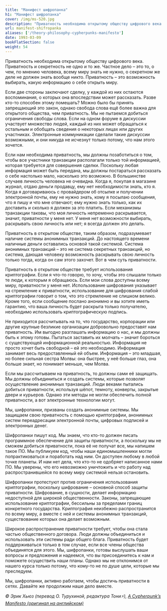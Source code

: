 ```yaml
---
title: "Манифест шифропанка"
h1: "Манифест шифропанка"
cover: /img/ms-520.jpg
description: "Приватность необходима открытому обществу цифрового века."
url: manifest-shifropanka
aliases: ['/theory-philosophy-cypherpunks-manifesto']
date: 1993-03-09
bookFlatSection: false
weight: 54
---
```


Приватность необходима открытому обществу цифрового века. Приватность и секретность не одно и то же. Частное дело – это то, о чем, по мнению человека, всему миру знать не нужно, о секретном же деле не должен знать вообще никто. Приватность – это возможность выбирать, какую информацию о себе открыть миру.

Если две стороны заключают сделку, у каждой из них остаются воспоминания, о которых она впоследствии может рассказать. Разве кто-то способен этому помешать? Можно было бы принять запрещающий это закон, однако свобода слова ещё более важна для открытого общества, чем приватность. Мы не пытаемся добиться ограничения свободы слова. Если на одном форуме в дискуссии участвует множество людей, каждый из них может обращаться к остальным и обобщать сведения о некоторых лицах или других участниках. Электронные коммуникации сделали такие дискуссии возможными, и они никуда не исчезнут только потому, что нам этого хочется.

Если нам необходима приватность, мы должны позаботиться о том, чтобы все участники транзакции располагали только той информацией, которая требуется для совершения сделки. Поскольку любая информация может быть передана, мы должны постараться рассказать о себе настолько мало, насколько это возможно. В большинстве случаев личность человека не очевидна. Когда я, покупая в магазине журнал, отдаю деньги продавцу, ему нет необходимости знать, кто я. Когда я договариваюсь с провайдером об отсылке и получении электронной почты, ему не нужно знать, кому я посылаю сообщения, что я пишу и что мне отвечают; ему нужно знать только, как их доставить и сколько я должен за это платить. Если механизмы транзакции таковы, что моя личность непременно раскрывается, значит, приватности у меня нет. У меня нет возможности выбирать, раскрывать свою личность или нет; я всегда должен это делать.

Приватность в открытом обществе, таким образом, подразумевает наличие системы анонимных транзакций. До настоящего времени наличные деньги оставались основой такой системой. Система анонимных транзакций – это не система секретных транзакций, но система, дающая человеку возможность раскрывать свою личность только тогда, когда он сам этого захочет. Вот в чем суть приватности.

Приватность в открытом обществе требует использования криптографии. Если я что-то говорю, то хочу, чтобы это слышали только те люди, к которым я обращаюсь. Если мои слова доступны всему миру, приватности у меня нет. Использование шифрования указывает на стремление к приватности, использование для шифрования слабой криптографии говорит о том, что это стремление не слишком велико. Кроме того, если сообщение послано анонимно и вы хотите иметь гарантию, что ваша личность будет раскрыта только получателю, необходимо использовать криптографическую подпись.

Не приходится рассчитывать на то, что государство, корпорации или другие крупные безликие организации добровольно предоставят нам приватность. Им выгодно разглашать информацию о нас, и мы должны быть к этому готовы. Пытаться заставить их молчать – значит бороться с существующей информационной реальностью. Информация не просто хочет быть свободной – ей это необходимо. Информация занимает весь предоставленный ей объем. Информация – это младшая, но более сильная сестра Молвы: она быстрее, у неё больше глаз, она больше знает, но понимает меньше, чем Молва.

Если мы рассчитываем на приватность, то должны сами её защищать. Мы должны объединиться и создать системы, которые позволят осуществление анонимных транзакций. Люди веками пытались добиться приватности, используя шёпот, темноту, конверты, закрытые двери и курьеров. Однако эти методы не могли обеспечить полной приватности, а вот электронные технологии могут.

Мы, шифропанки, призваны создать анонимные системы. Мы защищаем свою приватность с помощью криптографии, анонимных систем переадресации электронной почты, цифровых подписей и электронных денег.

Шифропанки пишут код. Мы знаем, что кто-то должен писать программное обеспечение для защиты приватности, а поскольку мы не сможем добиться приватности, пока её не получат все, мы напишем такое ПО. Мы публикуем код, чтобы наши единомышленники могли попрактиковаться и поработать над ним. Он доступен любому в любой точке планеты. И нам нет дела, что кто-то не одобряет написанное нами ПО. Мы уверены, что его невозможно уничтожить и что работу над распространившейся по всему миру системой нельзя остановить.

Шифропанки протестуют против ограничения использования криптографии, поскольку шифрование – основной способ защиты приватности. Шифрование, в сущности, делает информацию недоступной для широкой общественности. Законы, запрещающие использование криптографии, бессильны за пределами границ конкретного государства. Криптография неизбежно распространится по всему миру, а вместе с ней и системы анонимных транзакций, существование которых она делает возможным.

Широкое распространение приватности требует, чтобы она стала частью общественного договора. Люди должны объединиться и использовать эти системы ради общего блага. Приватность будет поддерживаться только в том случае, если все члены общества объединятся для этого. Мы, шифропанки, готовы выслушать ваши вопросы и предложения и надеемся, что вы присоединитесь к нам и поможете осуществить наши планы. Однако мы не отклонимся от нашего курса только потому, что кому-то не по душе цели, которые мы преследуем.

Мы, шифропанки, активно работаем, чтобы достичь приватности в сетях. Давайте же продолжим наше дело вместе.

_© Эрик Хьюз (перевод О. Турухиной, редактура Тони⚡️), [A Cypherpunk’s Manifesto (оригинал на английском)](http://www.activism.net/cypherpunk/manifesto.html)_